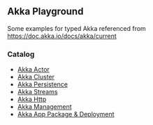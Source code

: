 ## Akka Playground

Some examples for typed Akka referenced from https://doc.akka.io/docs/akka/current

### Catalog

* [Akka Actor](./src/main/scala/com/github/al/assad/akka/Actor)
* [Akka Cluster](./src/main/scala/com/github/al/assad/akka/Cluster)
* [Akka Persistence](./src/main/scala/com/github/al/assad/akka/Persistence)
* [Akka Streams](./src/main/scala/com/github/al/assad/akka/Streams)
* [Akka Http](./src/main/scala/com/github/al/assad/akka/Http)
* [Akka Management](./src/main/scala/com/github/al/assad/akka/Management)
* [Akka App Package & Deployment](./packing-sample)

<br>

